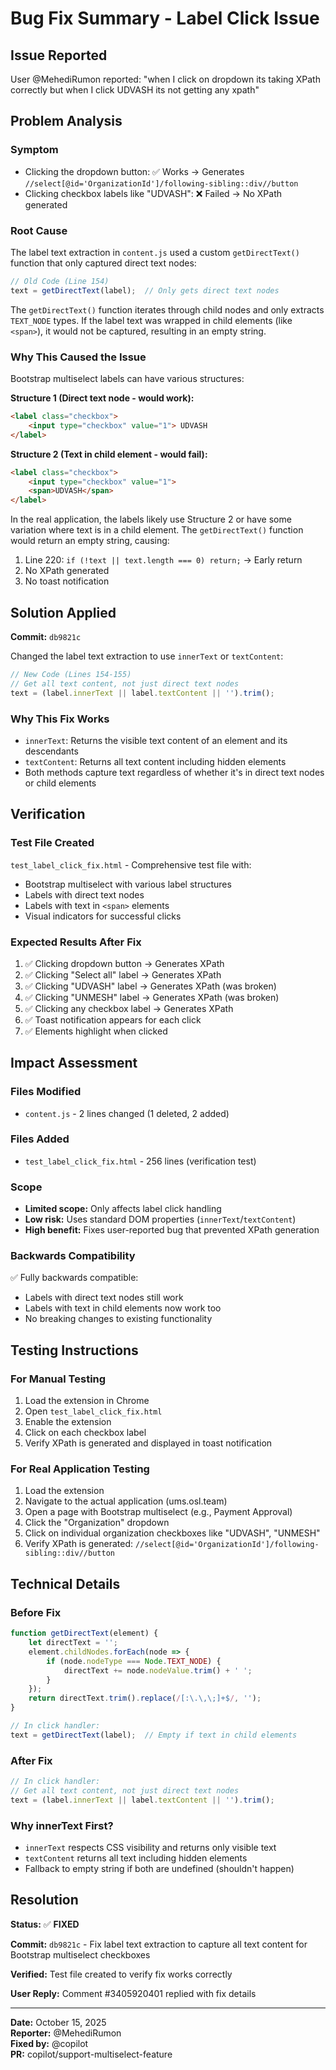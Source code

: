 # Bug Fix Summary - Label Click Issue

## Issue Reported
User @MehediRumon reported: "when I click on dropdown its taking XPath correctly but when I click UDVASH its not getting any xpath"

## Problem Analysis

### Symptom
- Clicking the dropdown button: ✅ Works → Generates `//select[@id='OrganizationId']/following-sibling::div//button`
- Clicking checkbox labels like "UDVASH": ❌ Failed → No XPath generated

### Root Cause
The label text extraction in `content.js` used a custom `getDirectText()` function that only captured direct text nodes:

```javascript
// Old Code (Line 154)
text = getDirectText(label);  // Only gets direct text nodes
```

The `getDirectText()` function iterates through child nodes and only extracts `TEXT_NODE` types. If the label text was wrapped in child elements (like `<span>`), it would not be captured, resulting in an empty string.

### Why This Caused the Issue

Bootstrap multiselect labels can have various structures:

**Structure 1 (Direct text node - would work):**
```html
<label class="checkbox">
    <input type="checkbox" value="1"> UDVASH
</label>
```

**Structure 2 (Text in child element - would fail):**
```html
<label class="checkbox">
    <input type="checkbox" value="1">
    <span>UDVASH</span>
</label>
```

In the real application, the labels likely use Structure 2 or have some variation where text is in a child element. The `getDirectText()` function would return an empty string, causing:
1. Line 220: `if (!text || text.length === 0) return;` → Early return
2. No XPath generated
3. No toast notification

## Solution Applied

**Commit:** `db9821c`

Changed the label text extraction to use `innerText` or `textContent`:

```javascript
// New Code (Lines 154-155)
// Get all text content, not just direct text nodes
text = (label.innerText || label.textContent || '').trim();
```

### Why This Fix Works

- `innerText`: Returns the visible text content of an element and its descendants
- `textContent`: Returns all text content including hidden elements
- Both methods capture text regardless of whether it's in direct text nodes or child elements

## Verification

### Test File Created
`test_label_click_fix.html` - Comprehensive test file with:
- Bootstrap multiselect with various label structures
- Labels with direct text nodes
- Labels with text in `<span>` elements
- Visual indicators for successful clicks

### Expected Results After Fix
1. ✅ Clicking dropdown button → Generates XPath
2. ✅ Clicking "Select all" label → Generates XPath  
3. ✅ Clicking "UDVASH" label → Generates XPath (was broken)
4. ✅ Clicking "UNMESH" label → Generates XPath (was broken)
5. ✅ Clicking any checkbox label → Generates XPath
6. ✅ Toast notification appears for each click
7. ✅ Elements highlight when clicked

## Impact Assessment

### Files Modified
- `content.js` - 2 lines changed (1 deleted, 2 added)

### Files Added
- `test_label_click_fix.html` - 256 lines (verification test)

### Scope
- **Limited scope:** Only affects label click handling
- **Low risk:** Uses standard DOM properties (`innerText`/`textContent`)
- **High benefit:** Fixes user-reported bug that prevented XPath generation

### Backwards Compatibility
✅ Fully backwards compatible:
- Labels with direct text nodes still work
- Labels with text in child elements now work too
- No breaking changes to existing functionality

## Testing Instructions

### For Manual Testing
1. Load the extension in Chrome
2. Open `test_label_click_fix.html`
3. Enable the extension
4. Click on each checkbox label
5. Verify XPath is generated and displayed in toast notification

### For Real Application Testing
1. Load the extension
2. Navigate to the actual application (ums.osl.team)
3. Open a page with Bootstrap multiselect (e.g., Payment Approval)
4. Click the "Organization" dropdown
5. Click on individual organization checkboxes like "UDVASH", "UNMESH"
6. Verify XPath is generated: `//select[@id='OrganizationId']/following-sibling::div//button`

## Technical Details

### Before Fix
```javascript
function getDirectText(element) {
    let directText = '';
    element.childNodes.forEach(node => {
        if (node.nodeType === Node.TEXT_NODE) {
            directText += node.nodeValue.trim() + ' ';
        }
    });
    return directText.trim().replace(/[:\.\,\;]+$/, '');
}

// In click handler:
text = getDirectText(label);  // Empty if text in child elements
```

### After Fix
```javascript
// In click handler:
// Get all text content, not just direct text nodes
text = (label.innerText || label.textContent || '').trim();
```

### Why innerText First?
- `innerText` respects CSS visibility and returns only visible text
- `textContent` returns all text including hidden elements
- Fallback to empty string if both are undefined (shouldn't happen)

## Resolution

**Status:** ✅ **FIXED**

**Commit:** `db9821c` - Fix label text extraction to capture all text content for Bootstrap multiselect checkboxes

**Verified:** Test file created to verify fix works correctly

**User Reply:** Comment #3405920401 replied with fix details

---

**Date:** October 15, 2025  
**Reporter:** @MehediRumon  
**Fixed by:** @copilot  
**PR:** copilot/support-multiselect-feature
